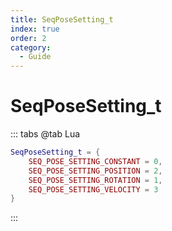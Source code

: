 ```yaml
---
title: SeqPoseSetting_t
index: true
order: 2
category:
  - Guide
---
```


# SeqPoseSetting_t
::: tabs
@tab Lua
```lua
SeqPoseSetting_t = {
    SEQ_POSE_SETTING_CONSTANT = 0,
    SEQ_POSE_SETTING_POSITION = 2,
    SEQ_POSE_SETTING_ROTATION = 1,
    SEQ_POSE_SETTING_VELOCITY = 3
}
```
:::